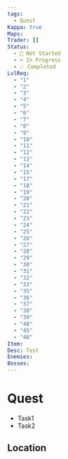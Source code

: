 ```yaml
---
tags:
  - Quest
Kappa: true
Maps: 
Trader: []
Status:
  - 🛑 Not Started
  - ➡️ In Progress
  - ✅ Completed
LvlReq:
  - "1"
  - "2"
  - "3"
  - "4"
  - "5"
  - "6"
  - "7"
  - "8"
  - "9"
  - "10"
  - "11"
  - "12"
  - "13"
  - "14"
  - "15"
  - "17"
  - "18"
  - "19"
  - "20"
  - "21"
  - "22"
  - "23"
  - "24"
  - "25"
  - "26"
  - "27"
  - "28"
  - "29"
  - "30"
  - "31"
  - "32"
  - "33"
  - "35"
  - "36"
  - "37"
  - "38"
  - "39"
  - "40"
  - "45"
  - "48"
Item: 
Desc: Test
Enemies: 
Bosses:
---
```

# Quest

* Task1
* Task2
## Location

